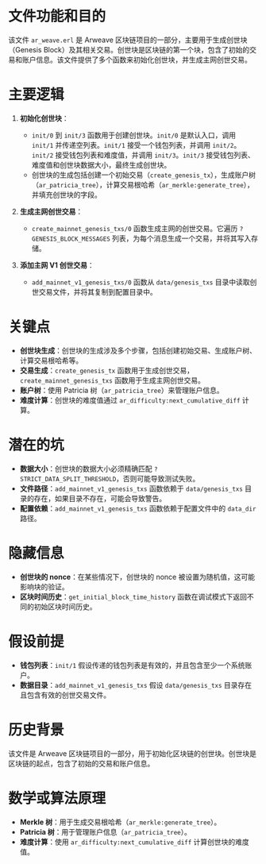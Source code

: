 # 文件功能和目的
该文件 `ar_weave.erl` 是 Arweave 区块链项目的一部分，主要用于生成创世块（Genesis Block）及其相关交易。创世块是区块链的第一个块，包含了初始的交易和账户信息。该文件提供了多个函数来初始化创世块，并生成主网创世交易。

# 主要逻辑
1. **初始化创世块**：
   - `init/0` 到 `init/3` 函数用于创建创世块。`init/0` 是默认入口，调用 `init/1` 并传递空列表。`init/1` 接受一个钱包列表，并调用 `init/2`。`init/2` 接受钱包列表和难度值，并调用 `init/3`。`init/3` 接受钱包列表、难度值和创世块数据大小，最终生成创世块。
   - 创世块的生成包括创建一个初始交易（`create_genesis_tx`），生成账户树（`ar_patricia_tree`），计算交易根哈希（`ar_merkle:generate_tree`），并填充创世块的字段。

2. **生成主网创世交易**：
   - `create_mainnet_genesis_txs/0` 函数生成主网的创世交易。它遍历 `?GENESIS_BLOCK_MESSAGES` 列表，为每个消息生成一个交易，并将其写入存储。

3. **添加主网 V1 创世交易**：
   - `add_mainnet_v1_genesis_txs/0` 函数从 `data/genesis_txs` 目录中读取创世交易文件，并将其复制到配置目录中。

# 关键点
- **创世块生成**：创世块的生成涉及多个步骤，包括创建初始交易、生成账户树、计算交易根哈希等。
- **交易生成**：`create_genesis_tx` 函数用于生成创世交易，`create_mainnet_genesis_txs` 函数用于生成主网创世交易。
- **账户树**：使用 Patricia 树（`ar_patricia_tree`）来管理账户信息。
- **难度计算**：创世块的难度值通过 `ar_difficulty:next_cumulative_diff` 计算。

# 潜在的坑
- **数据大小**：创世块的数据大小必须精确匹配 `?STRICT_DATA_SPLIT_THRESHOLD`，否则可能导致测试失败。
- **文件路径**：`add_mainnet_v1_genesis_txs` 函数依赖于 `data/genesis_txs` 目录的存在，如果目录不存在，可能会导致警告。
- **配置依赖**：`add_mainnet_v1_genesis_txs` 函数依赖于配置文件中的 `data_dir` 路径。

# 隐藏信息
- **创世块的 nonce**：在某些情况下，创世块的 nonce 被设置为随机值，这可能影响块的验证。
- **区块时间历史**：`get_initial_block_time_history` 函数在调试模式下返回不同的初始区块时间历史。

# 假设前提
- **钱包列表**：`init/1` 假设传递的钱包列表是有效的，并且包含至少一个系统账户。
- **数据目录**：`add_mainnet_v1_genesis_txs` 假设 `data/genesis_txs` 目录存在且包含有效的创世交易文件。

# 历史背景
该文件是 Arweave 区块链项目的一部分，用于初始化区块链的创世块。创世块是区块链的起点，包含了初始的交易和账户信息。

# 数学或算法原理
- **Merkle 树**：用于生成交易根哈希（`ar_merkle:generate_tree`）。
- **Patricia 树**：用于管理账户信息（`ar_patricia_tree`）。
- **难度计算**：使用 `ar_difficulty:next_cumulative_diff` 计算创世块的难度值。
